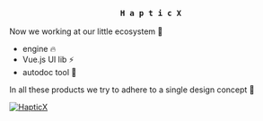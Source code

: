 <div align="center">

### ` H a p t i c X `

</div>

Now we working at our little ecosystem :eyes:
  - engine :fire:
  - Vue.js UI lib :zap:
  - autodoc tool :closed_book:

In all these products we try to adhere to a single design concept :ribbon:

[![HapticX](https://img.shields.io/badge/HapticX-A05EE5?style=for-the-badge&logo=telegram&logoColor=A05EE5&label=TG&labelColor=FAFAFA)](https://t.me/hapticx)
